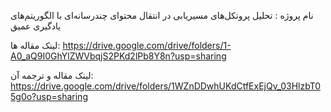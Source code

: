 نام پروژه : تحلیل پروتکل‌های مسیریابی در انتقال محتوای چندرسانه‌ای با الگوریتم‌های یادگیری عمیق

لینک مقاله ها:
https://drive.google.com/drive/folders/1-A0_aQ9I0GhYlZWVbqjS2PKd2lPb8Y8n?usp=sharing


لینک مقاله و ترجمه آن:
https://drive.google.com/drive/folders/1WZnDDwhUKdCtfExEjQv_03HlzbT05g0o?usp=sharing



